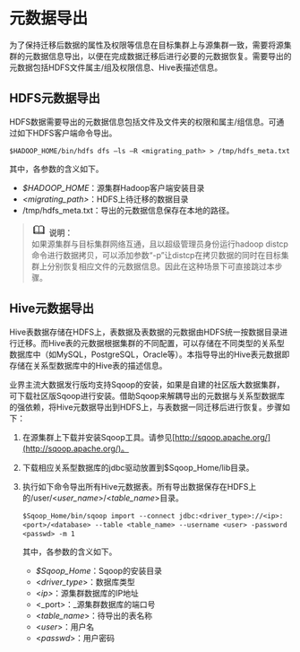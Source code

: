# 元数据导出<a name="ZH-CN_TOPIC_0123637641"></a>

为了保持迁移后数据的属性及权限等信息在目标集群上与源集群一致，需要将源集群的元数据信息导出，以便在完成数据迁移后进行必要的元数据恢复。需要导出的元数据包括HDFS文件属主/组及权限信息、Hive表描述信息。

## HDFS元数据导出<a name="section1960610451314"></a>

HDFS数据需要导出的元数据信息包括文件及文件夹的权限和属主/组信息。可通过如下HDFS客户端命令导出。

```
$HADOOP_HOME/bin/hdfs dfs –ls –R <migrating_path> > /tmp/hdfs_meta.txt
```

其中，各参数的含义如下。

-   _$HADOOP\_HOME_：源集群Hadoop客户端安装目录
-   _<migrating\_path\>_：HDFS上待迁移的数据目录
-   /tmp/hdfs\_meta.txt：导出的元数据信息保存在本地的路径。

>![](public_sys-resources/icon-note.gif) **说明：**   
>如果源集群与目标集群网络互通，且以超级管理员身份运行hadoop distcp命令进行数据拷贝，可以添加参数“-p”让distcp在拷贝数据的同时在目标集群上分别恢复相应文件的元数据信息。因此在这种场景下可直接跳过本步骤。  

## Hive元数据导出<a name="section11411121052"></a>

Hive表数据存储在HDFS上，表数据及表数据的元数据由HDFS统一按数据目录进行迁移。而Hive表的元数据根据集群的不同配置，可以存储在不同类型的关系型数据库中（如MySQL，PostgreSQL，Oracle等）。本指导导出的Hive表元数据即存储在关系型数据库中的Hive表的描述信息。

业界主流大数据发行版均支持Sqoop的安装，如果是自建的社区版大数据集群，可下载社区版Sqoop进行安装。借助Sqoop来解耦导出的元数据与关系型数据库的强依赖，将Hive元数据导出到HDFS上，与表数据一同迁移后进行恢复。步骤如下：

1.  在源集群上下载并安装Sqoop工具。请参见[http://sqoop.apache.org/](http://sqoop.apache.org/)。
2.  下载相应关系型数据库的jdbc驱动放置到$Sqoop\_Home/lib目录。
3.  执行如下命令导出所有Hive元数据表。所有导出数据保存在HDFS上的/user/<_user\_name_\>/<_table\_name_\>目录。

    ```
    $Sqoop_Home/bin/sqoop import --connect jdbc:<driver_type>://<ip>:<port>/<database> --table <table_name> --username <user> -password <passwd> -m 1
    ```

    其中，各参数的含义如下。

    -   _$Sqoop\_Home_：Sqoop的安装目录
    -   <_driver\_type_\>：数据库类型
    -   <_ip\>_：源集群数据库的IP地址
    -   <_port\>：_源集群数据库的端口号
    -   <_table\_name_\>：待导出的表名称
    -   <_user_\>：用户名
    -   <_passwd_\>：用户密码


